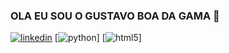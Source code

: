 ### OLA EU SOU O GUSTAVO BOA DA GAMA 👋
[![linkedin](https://img.shields.io/badge/LinkedIn-0077B5?style=for-the-badge&logo=linkedin&logoColor=white)](https://www.linkedin.com/in/gustavo-boa-da-gama-699878340/)
[![python](https://img.shields.io/badge/Python-3776AB?style=for-the-badge&logo=python&logoColor=white)]
[![html5](https://img.shields.io/badge/HTML-239120?style=for-the-badge&logo=html5&logoColor=white)]




